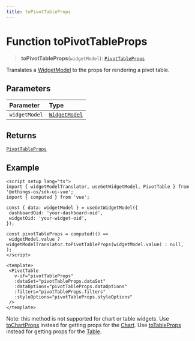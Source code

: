 ```yaml
---
title: toPivotTableProps
---
```


# Function toPivotTableProps

> **toPivotTableProps**(`widgetModel`): [`PivotTableProps`](../../../interfaces/interface.PivotTableProps.md)

Translates a [WidgetModel](../../interface.WidgetModel.md) to the props for rendering a pivot table.

## Parameters

| Parameter | Type |
| :------ | :------ |
| `widgetModel` | [`WidgetModel`](../../interface.WidgetModel.md) |

## Returns

[`PivotTableProps`](../../../interfaces/interface.PivotTableProps.md)

## Example

```vue
<script setup lang="ts">
import { widgetModelTranslator, useGetWidgetModel, PivotTable } from '@ethings-os/sdk-ui-vue';
import { computed } from 'vue';

const { data: widgetModel } = useGetWidgetModel({
 dashboardOid: 'your-dashboard-oid',
 widgetOid: 'your-widget-oid',
});

const pivotTableProps = computed(() =>
 widgetModel.value ? widgetModelTranslator.toPivotTableProps(widgetModel.value) : null,
);
</script>

<template>
 <PivotTable
   v-if="pivotTableProps"
   :dataSet="pivotTableProps.dataSet"
   :dataOptions="pivotTableProps.dataOptions"
   :filters="pivotTableProps.filters"
   :styleOptions="pivotTableProps.styleOptions"
 />
</template>
```

Note: this method is not supported for chart or table widgets.
Use [toChartProps](function.toChartProps.md) instead for getting props for the [Chart](../../../charts/class.Chart.md).
Use [toTableProps](function.toTableProps.md) instead for getting props for the [Table](../../../data-grids/class.Table.md).
